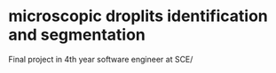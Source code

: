 # microscopic droplits identification and segmentation
 Final project in 4th year software engineer at SCE/
